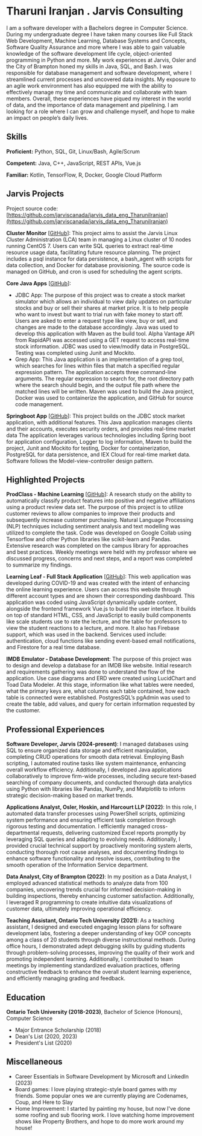 # Tharuni Iranjan . Jarvis Consulting

I am a software developer with a Bachelors degree in Computer Science. During my undergraduate degree I have taken many courses like Full Stack Web Development, Machine Learning, Database Systems and Concepts, Software Quality Assurance and more where I was able to gain valuable knowledge of the software development life cycle, object-oriented programming in Python and more. My work experiences at Jarvis, Osler and the City of Brampton honed my skills in Java, SQL, and Bash. I was responsible for database management and software development, where I streamlined current processes and uncovered data insights. My exposure to an agile work environment has also equipped me with the ability to effectively manage my time and communicate and collaborate with team members. Overall, these experiences have piqued my interest in the world of data, and the importance of data management and pipelining. I am looking for a role where I can grow and challenge myself, and hope to make an impact on people’s daily lives.

## Skills

**Proficient:** Python, SQL, Git, Linux/Bash, Agile/Scrum

**Competent:** Java, C++, JavaScript, REST APIs, Vue.js

**Familiar:** Kotlin, TensorFlow, R, Docker, Google Cloud Platform

## Jarvis Projects

Project source code: [https://github.com/jarviscanada/jarvis_data_eng_TharuniIranjan](https://github.com/jarviscanada/jarvis_data_eng_TharuniIranjan)


**Cluster Monitor** [[GitHub](https://github.com/jarviscanada/jarvis_data_eng_TharuniIranjan/tree/masterhttps://github.com/jarviscanada/jarvis_data_eng_TharuniIranjan/linux_sql)]: This project aims to assist the Jarvis Linux Cluster Administration (LCA) team in managing a Linux cluster of 10 nodes running CentOS 7. Users can write SQL queries to extract real-time resource usage data, facilitating future resource planning. The project includes a psql instance for data persistence, a bash_agent with scripts for data collection, and Docker for database provisioning. The source code is managed on GitHub, and cron is used for scheduling the agent scripts.

**Core Java Apps** [[GitHub](https://github.com/jarviscanada/jarvis_data_eng_TharuniIranjan/tree/masterhttps://github.com/jarviscanada/jarvis_data_eng_TharuniIranjan/core_java)]:
      
  - JDBC App: The purpose of this project was to create a stock market simulator which allows an individual to view daily updates on particular stocks and buy or sell their shares at market price. It is to help people who want to invest but want to trial run with fake money to start off. Users are asked to enter a request type like view, buy or sell, and changes are made to the database accordingly. Java was used to develop this application with Maven as the build tool. Alpha Vantage API from RapidAPI was accessed using a GET request to access real-time stock information. JDBC was used to view/modify data in PostgreSQL. Testing was completed using Junit and Mockito.
  - Grep App: This Java application is an implementation of a grep tool, which searches for lines within files that match a specified regular expression pattern. The application accepts three command-line arguments. The regular expression to search for, the root directory path where the search should begin, and the output file path where the matched lines will be written. Maven was used to build the Java project, Docker was used to containerize the application, and GitHub for source code management.

**Springboot App** [[GitHub](https://github.com/jarviscanada/jarvis_data_eng_TharuniIranjan/tree/masterhttps://github.com/jarviscanada/jarvis_data_eng_TharuniIranjan/springboot)]: This project builds on the JDBC stock market application, with additional features. This Java application manages clients and their accounts, executes security orders, and provides real-time market data The application leverages various technologies including Spring boot for application configuration, Logger to log information, Maven to build the project, Junit and Mockito for testing, Docker for containerization, PostgreSQL for data persistence, and IEX Cloud for real-time market data.  Software follows the Model-view-controller design pattern.


## Highlighted Projects
**ProdClass - Machine Learning** [[GitHub](https://github.com/TharuniI/ProdClass-ThesisProject)]: A research study on the ability to automatically classify product features into positive and negative affiliations using a product review data set. The purpose of this project is to utilize customer reviews to allow companies to improve their products and subsequently increase customer purchasing. Natural Language Processing (NLP) techniques including sentiment analysis and text modelling was utilized to complete the task. Code was developed on Google Collab using Tensorflow and other Python libraries like scikit-learn and Pandas. Extensive research was completed on the campus library for approaches and best practices. Weekly meetings were held with my professor where we discussed progress, concerns and next steps, and a report was completed to summarize my findings.

**Learning Leaf - Full Stack Application** [[GitHub](https://github.com/TharuniI/LearningLeaf/tree/main/majorgroupproject-nng-learning-leaf/majorgroupproject-nng-main)]: This web application was developed during COVID-19 and was created with the intent of enhancing the online learning experience. Users can access this website through different account types and are shown their corresponding dashboard. This application was coded using JavaScript dynamically update content, alongside the frontend framework Vue.js to build the user interface. It builds on top of standard HTML, CSS, and JavaScript to easily build components like scale students use to rate the lecture, and the table for professors to view the student reactions to a lecture, and more. It also has Firebase support, which was used in the backend. Services used include: authentication, cloud functions like sending event-based email notifications, and Firestore for a real time database.

**IMDB Emulator - Database Development**: The purpose of this project was to design and develop a database for an IMDB like website. Initial research and requirements gathering was done to understand the flow of the application. Use case diagrams and ERD were created using LucidChart and Toad Data Modeler. At this stage, information like what tables were needed, what the primary keys are, what columns each table contained, how each table is connected were established. PostgresSQL’s pgAdmin was used to create the table, add values, and query for certain information requested by the customer.


## Professional Experiences

**Software Developer, Jarvis (2024-present)**: I managed databases using SQL to ensure organized data storage and efficient manipulation, completing CRUD operations for smooth data retrieval. Employing Bash scripting, I automated routine tasks like system maintenance, enhancing overall workflow efficiency. Additionally, I developed Java applications collaboratively to improve firm-wide processes, including secure text-based searching of company documents, and conducted thorough data analytics using Python with libraries like Pandas, NumPy, and Matplotlib to inform strategic decision-making based on market trends.

**Applications Analyst, Osler, Hoskin, and Harcourt LLP (2022)**: In this role, I automated data transfer processes using PowerShell scripts, optimizing system performance and ensuring efficient task completion through rigorous testing and documentation. I efficiently managed cross-departmental requests, delivering customized Excel reports promptly by leveraging SQL queries and adapting to evolving needs. Additionally, I provided crucial technical support by proactively monitoring system alerts, conducting thorough root cause analyses, and documenting findings to enhance software functionality and resolve issues, contributing to the smooth operation of the Information Service department.

**Data Analyst, City of Brampton (2022)**: In my position as a Data Analyst, I employed advanced statistical methods to analyze data from 100 companies, uncovering trends crucial for informed decision-making in building inspections, thereby enhancing customer satisfaction. Additionally, I leveraged R programming to create intuitive data visualizations of customer data, ultimately improving operational efficiency.

**Teaching Assistant, Ontario Tech University (2021)**: As a teaching assistant, I designed and executed engaging lesson plans for software development labs, fostering a deeper understanding of key OOP concepts among a class of 20 students through diverse instructional methods. During office hours, I demonstrated adept debugging skills by guiding students through problem-solving processes, improving the quality of their work and promoting independent learning. Additionally, I contributed to team meetings by implementing standardized evaluation practices, offering constructive feedback to enhance the overall student learning experience, and efficiently managing grading and feedback.


## Education
**Ontario Tech University (2018-2023)**, Bachelor of Science (Honours), Computer Science
- Major Entrance Scholarship (2018)
- Dean's List (2020, 2023)
- President's List (2020)


## Miscellaneous
- Career Essentials in Software Development by Microsoft and LinkedIn  (2023)
- Board games: I love playing strategic-style board games with my friends. Some popular ones we are currently playing are Codenames, Coup, and Here to Slay
- Home Improvement: I started by painting my house, but now I've done some roofing and sub flooring work. I love watching home improvement shows like Property Brothers, and hope to do more work around my house!